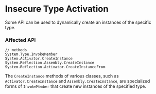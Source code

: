 # Insecure Type Activation

Some API can be used to dynamically create an instances of the specific type. 

### Affected API

```
// methods
System.Type.InvokeMember
System.Activator.CreateInstance
System.Reflection.Assembly.CreateInstance
System.Reflection.Activator.CreateInstanceFrom
```

The `CreateInstance` methods of various classes, such as `Activator.CreateInstance` and `Assembly.CreateInstance`, 
are specialized forms of `InvokeMember` that create new instances of the specified type.